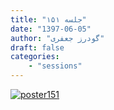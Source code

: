 ```yaml
---
title: "جلسه ۱۵۱"
date: "1397-06-05"
author: "گودرز جعفری"
draft: false
categories:
    - "sessions"
---
```

[![poster151](../../img/posters/poster151.png)](../../img/poster151.png)
